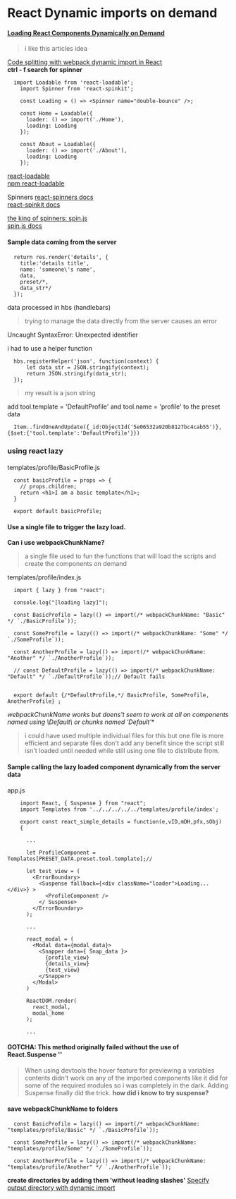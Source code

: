 # React Dynamic imports on demand

#### [Loading React Components Dynamically on Demand](https://sung.codes/blog/2017/12/03/loading-react-components-dynamically-demand/)   
> i like this articles idea

[Code splitting with webpack dynamic import in React](https://blog.pusher.com/code-splitting-webpack-dynamic-import-react/)   
**ctrl - f search for spinner**

```
  import Loadable from 'react-loadable';
    import Spinner from 'react-spinkit';

    const Loading = () => <Spinner name="double-bounce" />;

    const Home = Loadable({
      loader: () => import('./Home'),
      loading: Loading
    });

    const About = Loadable({
      loader: () => import('./About'),
      loading: Loading
    });
```
[react-loadable](https://github.com/jamiebuilds/react-loadable)   
[npm react-loadable](https://www.npmjs.com/package/react-loadable)   


Spinners
[react-spinners docs](https://github.com/davidhu2000/react-spinners)   
[react-spinkit docs](https://github.com/KyleAMathews/react-spinkit)   

[the king of spinners: spin.js](https://www.npmtrends.com/spin.js)    
[spin.js docs](https://spin.js.org/)    

#### Sample data coming from the server
```
  return res.render('details', {
    title:'details title',
    name: 'someone\'s name',
    data,
    preset/*,
    data_str*/
  });

```

data processed in hbs (handlebars)
> trying to manage the data directly from the server causes an error

Uncaught SyntaxError: Unexpected identifier

i had to use a helper function
```
  hbs.registerHelper('json', function(context) {
      let data_str = JSON.stringify(context);
      return JSON.stringify(data_str);
  });
```
> my result is a json string

add tool.template = 'DefaultProfile' and tool.name = 'profile' to the preset data

```
  Item..findOneAndUpdate({_id:ObjectId('5e06532a920b8127bc4cab55')},{$set:{'tool.template':'DefaultProfile'}})
```
### using react lazy

####

templates/profile/BasicProfile.js
```
  const basicProfile = props => {
    // props.children;
    return <h1>I am a basic template</h1>;
  }

  export default basicProfile;
```

#### Use a single file to trigger the lazy load.
**Can i use webpackChunkName?**   
> a single file used to fun the functions that will load the scripts and create the components on demand

templates/profile/index.js
```
  import { lazy } from "react";

  console.log("[loading lazy]");

  const BasicProfile = lazy(() => import(/* webpackChunkName: "Basic" */ `./BasicProfile`));

  const SomeProfile = lazy(() => import(/* webpackChunkName: "Some" */ `./SomeProfile`));

  const AnotherProfile = lazy(() => import(/* webpackChunkName: "Another" */ `./AnotherProfile`));

  // const DefaultProfile = lazy(() => import(/* webpackChunkName: "Default" */ `./DefaultProfile`));// Default fails


  export default {/*DefaultProfile,*/ BasicProfile, SomeProfile, AnotherProfile} ;
```
**webpackChunkName works but doens't seem to work at all on components named using \Default*\ or chunks named 'Default'**   
> i could have used multiple individual files for this but one file is more efficient and separate files don't add
> any benefit since the script still isn't loaded until needed while still using one file to distribute from.

#### Sample calling the lazy loaded component dynamically from the server data

app.js
```
    import React, { Suspense } from "react";
    import Templates from '../../../../../templates/profile/index';

    export const react_simple_details = function(e,vID,mDH,pfx,sObj)
    {

      ...

      let ProfileComponent = Templates[PRESET_DATA.preset.tool.template];//

      let test_view = (
        <ErrorBoundary>
          <Suspense fallback={<div className="loader">Loading...</div>} >
            <ProfileComponent />
          </ Suspense>
        </ErrorBoundary>
      );

      ...

      react_modal = (
        <Modal data={modal_data}>
          <Snapper data={ Snap_data }>
            {profile_view}
            {details_view}
            {test_view}
          </Snapper>
        </Modal>
      )

      ReactDOM.render(
        react_modal,
        modal_home
      );

      ...

```
#### GOTCHA: **This method originally failed without the use of React.Suspense '<Suspense></Suspense>'**
>When using devtools the hover feature for previewing a variables contents didn't work on any of the imported components like it did for some of the required modules so i was completely in the dark.  Adding Suspense finally did the trick.
**how did i know to try suspense?**

#### save webpackChunkName to folders
```
  const BasicProfile = lazy(() => import(/* webpackChunkName: "templates/profile/Basic" */ `./BasicProfile`));

  const SomeProfile = lazy(() => import(/* webpackChunkName: "templates/profile/Some" */ `./SomeProfile`));

  const AnotherProfile = lazy(() => import(/* webpackChunkName: "templates/profile/Another" */ `./AnotherProfile`));
```
**create directories by adding them 'without leading slashes'**
[Specify output directory with dynamic import](https://github.com/webpack/webpack/issues/5401)   
